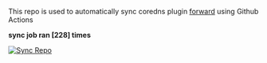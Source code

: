 This repo is used to automatically sync coredns plugin [forward](https://github.com/QZLin/forward) using Github Actions

**sync job ran [228] times**

[![Sync Repo](https://github.com/QZLin/coredns-extract/actions/workflows/sync.yaml/badge.svg)](https://github.com/QZLin/coredns-extract/actions/workflows/sync.yaml)
